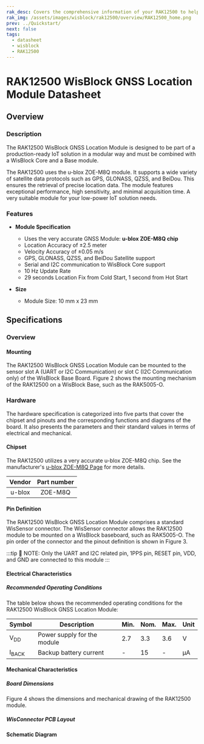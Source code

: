 ```yaml
---
rak_desc: Covers the comprehensive information of your RAK12500 to help you in using it. This information includes technical specifications, characteristics, and requirements, and it also discusses the device components.
rak_img: /assets/images/wisblock/rak12500/overview/RAK12500_home.png
prev: ../Quickstart/
next: false
tags:
  - datasheet
  - wisblock
  - RAK12500
---
```


# RAK12500 WisBlock GNSS Location Module Datasheet

## Overview

<rk-img
  src="/assets/images/wisblock/rak12500/overview/RAK12500_illustrated.png"
  width="40%"
  caption="RAK12500 WisBlock GNSS Location Module"
/>

### Description

The RAK12500 WisBlock GNSS Location Module is designed to be part of a production-ready IoT solution in a modular way and must be combined with a WisBlock Core and a Base module.

The RAK12500 uses the u-blox ZOE-M8Q module. It supports a wide variety of satellite data protocols such as GPS, GLONASS, QZSS, and BeiDou. This ensures the retrieval of precise location data. The module features exceptional performance, high sensitivity, and minimal acquisition time. A very suitable module for your low-power IoT solution needs.

### Features 

* **Module Specification**
    * Uses the very accurate GNSS Module: **u-blox ZOE-M8Q chip**
    * Location Accuracy of ±2.5 meter
    * Velocity Accuracy of ±0.05&nbsp;m/s
    * GPS, GLONASS, QZSS, and BeiDou Satellite support
    * Serial and I2C communication to WisBlock Core support
    * 10&nbsp;Hz Update Rate
    *	29 seconds Location Fix from Cold Start, 1 second from Hot Start
  
* **Size**
    * Module Size: 10&nbsp;mm x 23&nbsp;mm

## Specifications

### Overview

#### Mounting

The RAK12500 WisBlock GNSS Location Module can be mounted to the sensor slot A (UART or I2C Communication) or slot C (I2C Communication only) of the WisBlock Base Board. Figure 2 shows the mounting mechanism of the RAK12500 on a WisBlock Base, such as the RAK5005-O.  

<rk-img
  src="/assets/images/wisblock/rak12500/datasheet/RAK12500-mounting.png"
  width="60%"
  caption="RAK12500 WisBlock GNSS Location Module Mounting"
/>  
  
### Hardware  
  
The hardware specification is categorized into five parts that cover the chipset and pinouts and the corresponding functions and diagrams of the board. It also presents the parameters and their standard values in terms of electrical and mechanical.

#### Chipset

The RAK12500 utilizes a very accurate u-blox ZOE-M8Q chip. See the manufacturer's [u-blox ZOE-M8Q Page](https://www.u-blox.com/en/product/zoe-m8-series) for more details.  

| Vendor | Part number |
| :----: | :---------: |
| u-blox |   ZOE-M8Q   |


#### Pin Definition

The RAK12500 WisBlock GNSS Location Module comprises a standard WisSensor connector. The WisSensor connector allows the RAK12500 module to be mounted on a WisBlock baseboard, such as RAK5005-O. The pin order of the connector and the pinout definition is shown in Figure 3.

<rk-img
  src="/assets/images/wisblock/rak12500/datasheet/rak12500-sch1.png"
  width="60%"
  caption="RAK12500 WisBlock GNSS Location Module Pinout"
/>  

:::tip 📝 NOTE:
Only the UART and I2C related pin, 1PPS pin, RESET pin, VDD, and GND are connected to this module
:::

#### Electrical Characteristics  
  
##### Recommended Operating Conditions    
  
The table below shows the recommended operating conditions for the RAK12500 WisBlock GNSS Location Module:  
  
| **Symbol**       | **Description**             | **Min.** | **Nom.** | **Max.** | **Unit** |
| ---------------- | --------------------------- | -------- | -------- | -------- | -------- |
| V<sub>DD</sub>   | Power supply for the module | 2.7      | 3.3      | 3.6      | V        |
| I<sub>BACK</sub> | Backup battery current      | -        | 15       | -        | µA       |

  
#### Mechanical Characteristics  
  
##### Board Dimensions  
  
Figure 4 shows the dimensions and mechanical drawing of the RAK12500 module.  
  
<rk-img
  src="/assets/images/wisblock/rak12500/datasheet/board-dimensions.png"
  width="60%"
  caption="RAK12500 WisBlock GNSS Location Module Mechanical Characteristics"
/>  

##### WisConnector PCB Layout

<rk-img
  src="/assets/images/wisblock/rak12500/datasheet/MxxS1003K6M.png"
  width="100%"
  caption="WisConnector PCB footprint and recommendations"
/>

#### Schematic Diagram

  
<rk-img
  src="/assets/images/wisblock/rak12500/datasheet/schematic.png"
  width="100%"
  caption="RAK12500 Schematic"
/>

